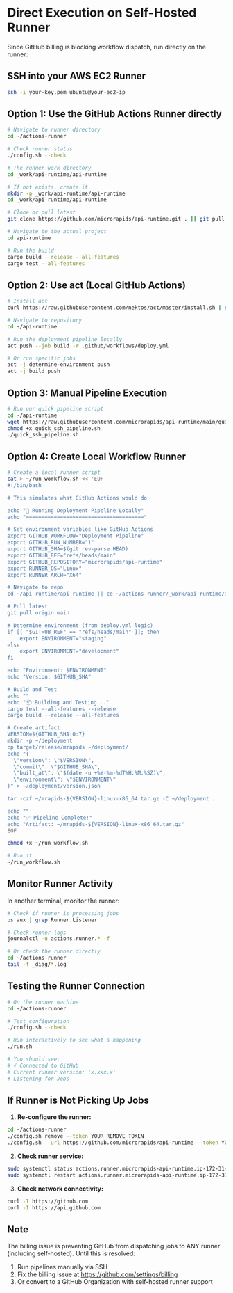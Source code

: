 # Direct Execution on Self-Hosted Runner

Since GitHub billing is blocking workflow dispatch, run directly on the runner:

## SSH into your AWS EC2 Runner

```bash
ssh -i your-key.pem ubuntu@your-ec2-ip
```

## Option 1: Use the GitHub Actions Runner directly

```bash
# Navigate to runner directory
cd ~/actions-runner

# Check runner status
./config.sh --check

# The runner work directory
cd _work/api-runtime/api-runtime

# If not exists, create it
mkdir -p _work/api-runtime/api-runtime
cd _work/api-runtime/api-runtime

# Clone or pull latest
git clone https://github.com/microrapids/api-runtime.git . || git pull origin main

# Navigate to the actual project
cd api-runtime

# Run the build
cargo build --release --all-features
cargo test --all-features
```

## Option 2: Use act (Local GitHub Actions)

```bash
# Install act
curl https://raw.githubusercontent.com/nektos/act/master/install.sh | sudo bash

# Navigate to repository
cd ~/api-runtime

# Run the deployment pipeline locally
act push --job build -W .github/workflows/deploy.yml

# Or run specific jobs
act -j determine-environment push
act -j build push
```

## Option 3: Manual Pipeline Execution

```bash
# Run our quick pipeline script
cd ~/api-runtime
wget https://raw.githubusercontent.com/microrapids/api-runtime/main/quick_ssh_pipeline.sh
chmod +x quick_ssh_pipeline.sh
./quick_ssh_pipeline.sh
```

## Option 4: Create Local Workflow Runner

```bash
# Create a local runner script
cat > ~/run_workflow.sh << 'EOF'
#!/bin/bash

# This simulates what GitHub Actions would do

echo "🚀 Running Deployment Pipeline Locally"
echo "======================================"

# Set environment variables like GitHub Actions
export GITHUB_WORKFLOW="Deployment Pipeline"
export GITHUB_RUN_NUMBER="1"
export GITHUB_SHA=$(git rev-parse HEAD)
export GITHUB_REF="refs/heads/main"
export GITHUB_REPOSITORY="microrapids/api-runtime"
export RUNNER_OS="Linux"
export RUNNER_ARCH="X64"

# Navigate to repo
cd ~/api-runtime/api-runtime || cd ~/actions-runner/_work/api-runtime/api-runtime/api-runtime

# Pull latest
git pull origin main

# Determine environment (from deploy.yml logic)
if [[ "$GITHUB_REF" == "refs/heads/main" ]]; then
    export ENVIRONMENT="staging"
else
    export ENVIRONMENT="development"
fi

echo "Environment: $ENVIRONMENT"
echo "Version: $GITHUB_SHA"

# Build and Test
echo ""
echo "📦 Building and Testing..."
cargo test --all-features --release
cargo build --release --all-features

# Create artifact
VERSION=${GITHUB_SHA:0:7}
mkdir -p ~/deployment
cp target/release/mrapids ~/deployment/
echo "{
  \"version\": \"$VERSION\",
  \"commit\": \"$GITHUB_SHA\",
  \"built_at\": \"$(date -u +%Y-%m-%dT%H:%M:%SZ)\",
  \"environment\": \"$ENVIRONMENT\"
}" > ~/deployment/version.json

tar -czf ~/mrapids-${VERSION}-linux-x86_64.tar.gz -C ~/deployment .

echo ""
echo "✅ Pipeline Complete!"
echo "Artifact: ~/mrapids-${VERSION}-linux-x86_64.tar.gz"
EOF

chmod +x ~/run_workflow.sh

# Run it
~/run_workflow.sh
```

## Monitor Runner Activity

In another terminal, monitor the runner:

```bash
# Check if runner is processing jobs
ps aux | grep Runner.Listener

# Check runner logs
journalctl -u actions.runner.* -f

# Or check the runner directly
cd ~/actions-runner
tail -f _diag/*.log
```

## Testing the Runner Connection

```bash
# On the runner machine
cd ~/actions-runner

# Test configuration
./config.sh --check

# Run interactively to see what's happening
./run.sh

# You should see:
# √ Connected to GitHub
# Current runner version: 'x.xxx.x'
# Listening for Jobs
```

## If Runner is Not Picking Up Jobs

1. **Re-configure the runner:**
```bash
cd ~/actions-runner
./config.sh remove --token YOUR_REMOVE_TOKEN
./config.sh --url https://github.com/microrapids/api-runtime --token YOUR_NEW_TOKEN
```

2. **Check runner service:**
```bash
sudo systemctl status actions.runner.microrapids-api-runtime.ip-172-31-45-95
sudo systemctl restart actions.runner.microrapids-api-runtime.ip-172-31-45-95
```

3. **Check network connectivity:**
```bash
curl -I https://github.com
curl -I https://api.github.com
```

## Note

The billing issue is preventing GitHub from dispatching jobs to ANY runner (including self-hosted). Until this is resolved:
1. Run pipelines manually via SSH
2. Fix the billing issue at https://github.com/settings/billing
3. Or convert to a GitHub Organization with self-hosted runner support